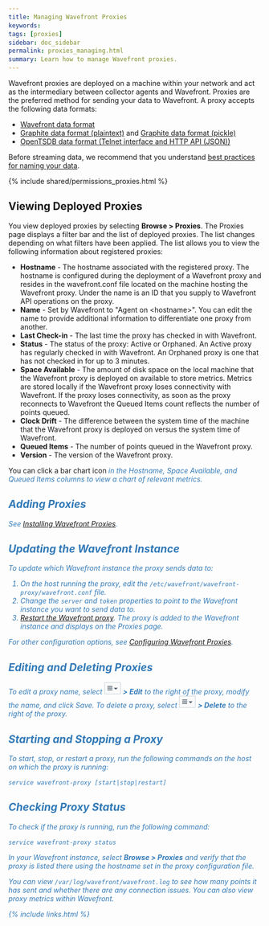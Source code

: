 ```yaml
---
title: Managing Wavefront Proxies
keywords:
tags: [proxies]
sidebar: doc_sidebar
permalink: proxies_managing.html
summary: Learn how to manage Wavefront proxies.
---
```

Wavefront proxies are deployed on a machine within your network and act as the intermediary between collector agents and Wavefront. Proxies are the preferred method for sending your data to Wavefront. A proxy accepts the following data formats:

- [Wavefront data format](wavefront_data_format)
- [Graphite data format (plaintext)](http://graphite.readthedocs.io/en/latest/feeding-carbon.html#the-plaintext-protocol) and [Graphite data format (pickle)](http://graphite.readthedocs.io/en/latest/feeding-carbon.html#the-pickle-protocol)
- [OpenTSDB data format (Telnet interface and HTTP API (JSON))](http://opentsdb.net/docs/build/html/user_guide/writing.html)
 
Before streaming data, we recommend that you understand [best practices for naming your data](wavefront_data_naming).
 
{% include shared/permissions_proxies.html %}

## Viewing Deployed Proxies

You view deployed proxies by selecting **Browse > Proxies**.  The Proxies page displays a filter bar and the list of deployed proxies. The list changes depending on what filters have been applied.  The list allows you to view the following information about registered proxies:

- **Hostname** - The hostname associated with the registered proxy. The hostname is configured during the deployment of a Wavefront proxy and resides in the wavefront.conf file located on the machine hosting the Wavefront proxy. Under the name is an ID that you supply to Wavefront API operations on the proxy.
- **Name** - Set by Wavefront to "Agent on \<hostname\>".  You can edit the name to provide additional information to differentiate one proxy from another.
- **Last Check-in** - The last time the proxy has checked in with Wavefront.
- **Status** - The status of the proxy: Active or Orphaned. An Active proxy has regularly checked in with Wavefront. An Orphaned proxy is one that has not checked in for up to 3 minutes.
- **Space Available** - The amount of disk space on the local machine that the Wavefront proxy is deployed on available to store metrics. Metrics are stored locally if the Wavefront proxy loses connectivity with Wavefront. If the proxy loses connectivity, as soon as the proxy reconnects to Wavefront the Queued Items count reflects the number of points queued.
- **Clock Drift** - The difference between the system time of the machine that the Wavefront proxy is deployed on versus the system time of Wavefront.
- **Queued Items** - The number of points queued in the Wavefront proxy.
- **Version** - The version of the Wavefront proxy.

You can click a bar chart icon <i class="fa-bar-chart fa" style="color: #337ab7;"/> in the Hostname, Space Available, and Queued Items columns to view a chart of relevant metrics.
 
## Adding Proxies
See [Installing Wavefront Proxies](proxies_installing).
 
## Updating the Wavefront Instance

To update which Wavefront instance the proxy sends data to:

1. On the host running the proxy, edit the `/etc/wavefront/wavefront-proxy/wavefront.conf` file.
1. Change the `server` and `token` properties to point to the Wavefront instance you want to send data to. 
1. [Restart the Wavefront proxy](#restart). The proxy is added to the Wavefront instance and displays on the Proxies page.
 
For other configuration options, see [Configuring Wavefront Proxies](proxies_configuring). 

## Editing and Deleting Proxies
To edit a proxy name, select  ![action_menu.png](images/action_menu.png#inline) **> Edit** to the right of the proxy, modify the name, and click Save.
To delete a proxy, select  ![action_menu.png](images/action_menu.png#inline) **> Delete** to the right of the proxy.

<a name="restart"></a>

## Starting and Stopping a Proxy
 
To start, stop, or restart a proxy, run the following commands on the host on which the proxy is running:

```shell
service wavefront-proxy [start|stop|restart]
```

## Checking Proxy Status
 
To check if the proxy is running, run the following command:

```shell
service wavefront-proxy status
```

In your Wavefront instance, select **Browse > Proxies** and verify that the proxy is listed there using the hostname set in the proxy configuration file.
 
You can view `/var/log/wavefront/wavefront.log` to see how many points it has sent and whether there are any connection issues. You can also view proxy metrics within Wavefront.

{% include links.html %}
